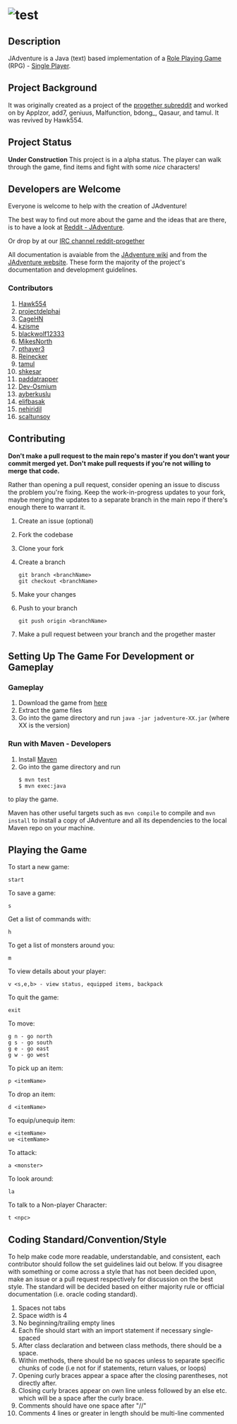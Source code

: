 ![](http://i.imgur.com/xswo3w8.png "test")
==============================================


Description
-------------
JAdventure is a Java (text) based implementation of a
[Role Playing Game](http://en.wikipedia.org/wiki/Role-playing_game) (RPG) -
[Single Player](http://en.wikipedia.org/wiki/Role-playing_game#Single-player).


Project Background
-------------
It was originally created as a project of the
[progether subreddit](http://www.reddit.com/r/progether)
and worked on by Applzor, add7, geniuus, Malfunction, bdong\_, Qasaur, and
tamul. It was revived by Hawk554.

Project Status
--------------
**Under Construction** This project is in a alpha status. The player can walk
through the game, find items and fight with some _nice_ characters!

Developers are Welcome
----------------------
Everyone is welcome to help with the creation of JAdventure!

The best way to find out more about the game and the ideas that are there, is
to have a look at [Reddit - JAdventure](https://www.reddit.com/search?q=jadventure).

Or drop by at our [IRC channel reddit-progether](http://webchat.freenode.net/?channels=reddit-progether&uio=d4)

All documentation is avaiable from the [JAdventure wiki](https://github.com/progether/JAdventure/wiki)
and from the [JAdventure website](https://progether.github.io/JAdventure). These
form the majority of the project's documentation and development guidelines.

### Contributors ###

 1. [Hawk554](https://github.com/hawk554)
 1. [projectdelphai](https://github.com/projectdelphai)
 1. [CageHN](https://github.com/CageHN)
 1. [kzisme](https://github.com/kzisme)
 1. [blackwolf12333](https://github.com/blackwolf12333)
 1. [MikesNorth](https://github.com/mikesnorth)
 1. [pthayer3](https://github.com/pthayer3)
 1. [Reinecker](https://github.com/reinecker)
 1. [tamul](https://github.com/tamul)
 1. [shkesar](https://github.com/shkesar)
 1. [paddatrapper](https://github.com/paddatrapper)
 1. [Dev-Osmium](https://github.com/Dev-Osmium)
 1. [ayberkuslu](https://github.com/ayberkuslu)
 1. [elifbasak](https://github.com/elifbasak)
 1. [nehiridil](https://github.com/nehiridil)
 1. [scaltunsoy](https://github.com/scaltunsoy)

Contributing
-------------
**Don't make a pull request to the main repo's master if you don't want your**
**commit merged yet. Don't make pull requests if you're not willing to merge**
**that code.**

Rather than opening a pull request, consider opening an issue to discuss the
problem you're fixing. Keep the work-in-progress updates to your fork, maybe
merging the updates to a separate branch in the main repo if there's enough
there to warrant it.

 1. Create an issue (optional)
 1. Fork the codebase
 1. Clone your fork
 1. Create a branch

    ```
    git branch <branchName>
    git checkout <branchName>
    ```

 1. Make your changes
 1. Push to your branch

    ```
    git push origin <branchName>
    ```

 1. Make a pull request between your branch and the progether master

Setting Up The Game For Development or Gameplay
-----------------------------------------------

### Gameplay
1. Download the game from [here](https://github.com/Progether/JAdventure/releases)
2. Extract the game files
3. Go into the game directory and run `java -jar jadventure-XX.jar` (where XX is the version)

### Run with Maven - Developers
1. Install [Maven](http://maven.apache.com)
1. Go into the game directory and run
   ```
   $ mvn test
   $ mvn exec:java
   ```

to play the game.

Maven has other useful targets such as `mvn compile` to compile and
`mvn install` to install a copy of JAdventure and all its dependencies to the
local Maven repo on your machine.

Playing the Game
----------------

To start a new game:

    start

To save a game:

    s

Get a list of commands with:

    h

To get a list of monsters around you:

    m

To view details about your player:

    v <s,e,b> - view status, equipped items, backpack

To quit the game:

    exit

To move:

    g n - go north
    g s - go south
    g e - go east
    g w - go west

To pick up an item:

    p <itemName>

To drop an item:

    d <itemName>

To equip/unequip item:

    e <itemName>
    ue <itemName>

To attack:

    a <monster>

To look around:

    la

To talk to a Non-player Character:

    t <npc>

Coding Standard/Convention/Style
--------------------------------
To help make code more readable, understandable, and consistent, each
contributor should follow the set guidelines laid out below. If you disagree
with something or come across a style that has not been decided upon, make an
issue or a pull request respectively for discussion on the best style. The
standard will be decided based on either majority rule or official documentation
(i.e. oracle coding standard).

 1. Spaces not tabs
 1. Space width is 4
 1. No beginning/trailing empty lines
 1. Each file should start with an import statement if necessary single-spaced
 1. After class declaration and between class methods, there should be a space.
 1. Within methods, there should be no spaces unless to separate specific chunks
    of code (i.e not for if statements, return values, or loops)
 1. Opening curly braces appear a space after the closing parentheses, not
    directly after.
 1. Closing curly braces appear on own line unless followed by an else etc.
    which will be a space after the curly brace.
 1. Comments should have one space after "//"
 1. Comments 4 lines or greater in length should be multi-line commented
